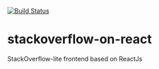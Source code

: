 [![Build Status](https://travis-ci.com/TheoOkafor/stackoverflow-on-react.svg?branch=ch-setup-travis-coverage-163015716)](https://travis-ci.com/TheoOkafor/stackoverflow-on-react)

# stackoverflow-on-react
StackOverflow-lite frontend based on ReactJs
